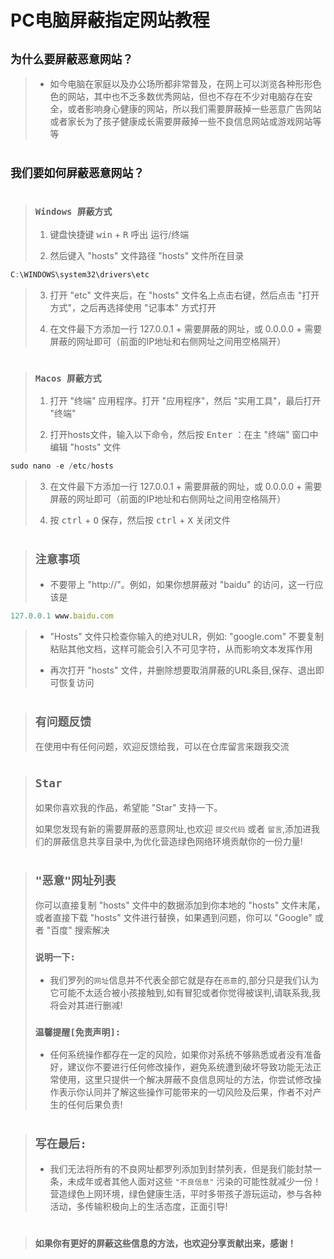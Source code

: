 # PC电脑屏蔽指定网站教程

## `为什么要屏蔽恶意网站？`
>  * 如今电脑在家庭以及办公场所都非常普及，在网上可以浏览各种形形色色的网站，其中也不乏多数优秀网站，但也不存在不少对电脑存在安全，或者影响身心健康的网站，所以我们需要屏蔽掉一些恶意广告网站或者家长为了孩子健康成长需要屏蔽掉一些不良信息网站或游戏网站等等

#
## `我们要如何屏蔽恶意网站？`
#
>  ###  `Windows 屏蔽方式`
> 1. 键盘快捷键 <kbd>win</kbd> + <kbd>R</kbd> 呼出 运行/终端
> 
> 2. 然后键入 "hosts" 文件路径 "hosts" 文件所在目录
```javascript
C:\WINDOWS\system32\drivers\etc
```
> 3. 打开 "etc" 文件夹后，在 "hosts" 文件名上点击右键，然后点击 "打开方式"，之后再选择使用 "记事本" 方式打开
> 
> 4. 在文件最下方添加一行 127.0.0.1 + 需要屏蔽的网址，或 0.0.0.0 + 需要屏蔽的网址即可（前面的IP地址和右侧网址之间用空格隔开）

#
>  ###  `Macos 屏蔽方式`
> 1. 打开 "终端" 应用程序。打开 "应用程序"，然后 "实用工具"，最后打开 "终端"
> 
> 2. 打开hosts文件，输入以下命令，然后按 <kbd>Enter</kbd> ：在主 "终端" 窗口中编辑 "hosts" 文件
```javascript
sudo nano -e /etc/hosts
```
> 3. 在文件最下方添加一行 127.0.0.1 + 需要屏蔽的网址，或 0.0.0.0 + 需要屏蔽的网址即可（前面的IP地址和右侧网址之间用空格隔开）
> 
> 4. 按 <kbd>ctrl</kbd> + <kbd>O</kbd> 保存，然后按 <kbd>ctrl</kbd> + <kbd>X</kbd> 关闭文件
#
> ## `注意事项`
> * 不要带上 "http://"。例如，如果你想屏蔽对 "baidu" 的访问，这一行应该是
```javascript
127.0.0.1 www.baidu.com
```
> * "Hosts" 文件只检查你输入的绝对ULR，例如: "google.com" 不要复制粘贴其他文档，这样可能会引入不可见字符，从而影响文本发挥作用
> 
> * 再次打开 "hosts" 文件，并删除想要取消屏蔽的URL条目,保存、退出即可恢复访问
#
> ## `有问题反馈`
> 在使用中有任何问题，欢迎反馈给我，可以在仓库留言来跟我交流
#
> ## `Star`
> 如果你喜欢我的作品，希望能 "Star" 支持一下。
> 
> 如果您发现有新的需要屏蔽的恶意网址,也欢迎 `提交代码` 或者 `留言`,添加进我们的屏蔽信息共享目录中,为优化营造绿色网络环境贡献你的一份力量!

#
> ## ```"恶意"网址列表```
> 你可以直接复制 "hosts" 文件中的数据添加到你本地的 "hosts" 文件末尾，或者直接下载 "hosts" 文件进行替换，如果遇到问题，你可以 "Google" 或者 "百度" 搜索解决
>
> ### `说明一下:`
> * 我们罗列的`网址`信息并不代表全部它就是存在`恶意`的,部分只是我们认为它可能不太适合被小孩接触到,如有冒犯或者你觉得被误判,请联系我,我将会对其进行删减!
>
> ### `温馨提醒[免责声明]:`
> * 任何系统操作都存在一定的风险，如果你对系统不够熟悉或者没有准备好，建议你不要进行任何修改操作，避免系统遭到破坏导致功能无法正常使用，这里只提供一个解决屏蔽不良信息网址的方法，你尝试修改操作表示你认同并了解这些操作可能带来的一切风险及后果，作者不对产生的任何后果负责!
#
> ## `写在最后:`
> * 我们无法将所有的不良网址都罗列添加到封禁列表，但是我们能封禁一条，未成年或者其他人面对这些 `"不良信息"` 污染的可能性就减少一份！营造绿色上网环境，绿色健康生活，平时多带孩子游玩运动，参与各种活动，多传输积极向上的生活态度，正面引导!
#
> ### `如果你有更好的屏蔽这些信息的方法，也欢迎分享贡献出来，感谢！`
#
